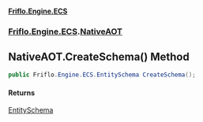 #### [Friflo.Engine.ECS](index.md 'index')
### [Friflo.Engine.ECS](Friflo.Engine.ECS.md 'Friflo.Engine.ECS').[NativeAOT](NativeAOT.md 'Friflo.Engine.ECS.NativeAOT')

## NativeAOT.CreateSchema() Method

```csharp
public Friflo.Engine.ECS.EntitySchema CreateSchema();
```

#### Returns
[EntitySchema](EntitySchema.md 'Friflo.Engine.ECS.EntitySchema')